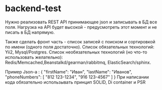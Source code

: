 # backend-test

Нужно реализовать REST API принимающее json и записывать в БД все поля. Нагрузка на  API будет высокой - предусмотреть этот момент и не писать в БД напрямую.

Также сделать фронт часть - список записей с поиском и сортировкой по имени (одного поля достаточно).
Список обязательных технологий: Yii2, Mysql/Postgres.
Список необязательных технологий  (но что-то использовать желательно): Redis/Memcached,Beanstalkd/gearman/rabbitmq, ElasticSearch/sphinx.

Пример Json-a :
{
"firstName": "Иван",
"lastName": "Иванов",
"phoneNumbers": [
    "812 123-1234",
    "916 123-4567"
]
}
При написании кода обязательно использывать принцип SOLID, Di container и PSR
